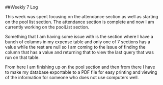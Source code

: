 ##Weekly 7 Log

This week was spent focusing on the attendance section as well as starting on the pool list section. The attendance section is complete and now I am currently working on the poolList section.

Something that I am having some issue with is the section where I have a bunch of columns in my expense table and only one of 7 sections has a value while the rest are null so I am coming to the issue of finding the column that has a value and returning that to view the last query that was run on that table.

From here I am finishing up on the pool section and then from there I have to make my database exportable to a PDF file for easy printing and viewing of the information for someone who does not use computers well.